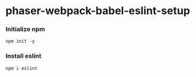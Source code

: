 # phaser-webpack-babel-eslint-setup

### Initialize npm
`npm init -y`


### Install eslint
`npm i eslint`

